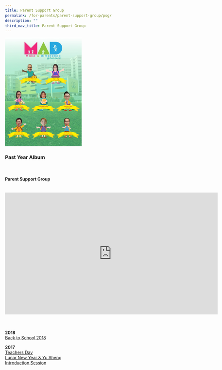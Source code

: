 ```yaml
---
title: Parent Support Group
permalink: /for-parents/parent-support-group/psg/
description: ""
third_nav_title: Parent Support Group
---
```

<img src="/images/mad_psg.jpeg" style="width:50%">
<br>
<h3>Past Year Album</h3>
<br>
<h4>Parent Support Group</h4>
<br>
<center>
<iframe allowfullscreen="true" height="400" width="700" frameborder="0" src="https://docs.google.com/presentation/d/e/2PACX-1vRI0shyLiFpiYadj5D-kyucIT4sSKw8bAWFAWHn-rVZaiahD_j4bi51C79vrV0B_FI8fSZwHZaNN62f/embed?start=false&amp;loop=false&amp;delayms=3000"></iframe>
</center>
<br><br>

**2018**   
[Back to School 2018](/for-parents/Parent-Support-Group/bts-2018)
  

**2017**   
[Teachers Day](/for-parents/Parent-Support-Group/teachers-day-2017)    
[Lunar New Year &amp; Yu Sheng](/for-parents/Parent-Support-Group/2017-lunar-new-year)    
[Introduction Session](/for-parents/Parent-Support-Group/2017-psg-intro-session)